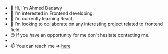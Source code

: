 - 👋 Hi, I’m Ahmed Badawy
- 👀 I’m interested in Frontend developing.
- 🌱 I’m currently learning React.
- 💞️ I’m looking to collaborate on any interesting project related to frontend field.
- 😊 If you have an opportunity for me don't hesitate contacting me.
- 
- 📫 You can reach me => [here](https://ahmedbadawy.netlify.app)
